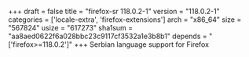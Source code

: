 +++
draft = false
title = "firefox-sr 118.0.2-1"
version = "118.0.2-1"
categories = ['locale-extra', 'firefox-extensions']
arch = "x86_64"
size = "567824"
usize = "617273"
sha1sum = "aa8aed0622f6a028bbc23c9117cf3532a1e3b8b1"
depends = "['firefox>=118.0.2']"
+++
Serbian language support for Firefox